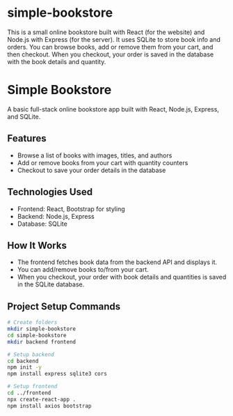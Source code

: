 # simple-bookstore
This is a small online bookstore built with React (for the website) and Node.js with Express (for the server). It uses SQLite to store book info and orders.  You can browse books, add or remove them from your cart, and then checkout. When you checkout, your order is saved in the database with the book details and quantity.
# Simple Bookstore

A basic full-stack online bookstore app built with React, Node.js, Express, and SQLite.

## Features
- Browse a list of books with images, titles, and authors
- Add or remove books from your cart with quantity counters
- Checkout to save your order details in the database

## Technologies Used
- Frontend: React, Bootstrap for styling
- Backend: Node.js, Express
- Database: SQLite

## How It Works
- The frontend fetches book data from the backend API and displays it.
- You can add/remove books to/from your cart.
- When you checkout, your order with book details and quantities is saved in the SQLite database.


## Project Setup Commands

```bash
# Create folders
mkdir simple-bookstore
cd simple-bookstore
mkdir backend frontend

# Setup backend
cd backend
npm init -y
npm install express sqlite3 cors

# Setup frontend
cd ../frontend
npx create-react-app .
npm install axios bootstrap

